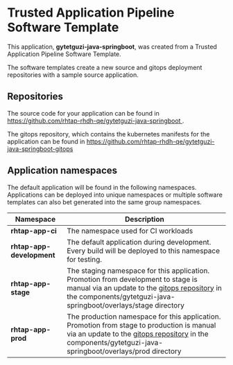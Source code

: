 # Trusted Application Pipeline Software Template

This application, **gytetguzi-java-springboot**, was created from a Trusted Application Pipeline Software Template.

The software templates create a new source and gitops deployment repositories with a sample source application. 

## Repositories

The source code for your application can be found in [https://github.com/rhtap-rhdh-qe/gytetguzi-java-springboot ](https://github.com/rhtap-rhdh-qe/gytetguzi-java-springboot ).
 
The gitops repository, which contains the kubernetes manifests for the application can be found in 
[https://github.com/rhtap-rhdh-qe/gytetguzi-java-springboot-gitops ](https://github.com/rhtap-rhdh-qe/gytetguzi-java-springboot-gitops ) 

## Application namespaces 

The default application will be found in the following namespaces. Applications can be deployed into unique namespaces or multiple software templates can also bet generated into the same group namespaces.  

|  Namespace   |  Description   |  
| -------- | -------- |
| **rhtap-app-ci** | The namespace used for CI workloads |
| **rhtap-app-development** | The default application during development. Every build will be deployed to this namespace for testing. |
| **rhtap-app-stage** | The staging namespace for this application. Promotion from development to stage is manual via an update to the [gitops repository](https://github.com/rhtap-rhdh-qe/gytetguzi-java-springboot-gitops ) in the components/gytetguzi-java-springboot/overlays/stage directory |
| **rhtap-app-prod** | The production namespace for this application. Promotion from stage to production is manual via an update to the [gitops repository](https://github.com/rhtap-rhdh-qe/gytetguzi-java-springboot-gitops ) in the components/gytetguzi-java-springboot/overlays/prod directory |